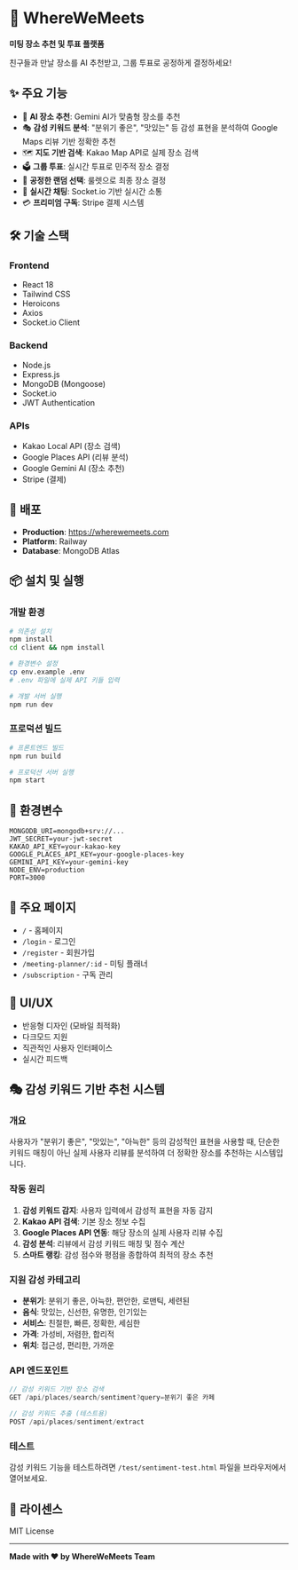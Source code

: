 # 🎯 WhereWeMeets

**미팅 장소 추천 및 투표 플랫폼**

친구들과 만날 장소를 AI 추천받고, 그룹 투표로 공정하게 결정하세요!

## ✨ 주요 기능

- 🤖 **AI 장소 추천**: Gemini AI가 맞춤형 장소를 추천
- 🎭 **감성 키워드 분석**: "분위기 좋은", "맛있는" 등 감성 표현을 분석하여 Google Maps 리뷰 기반 정확한 추천
- 🗺️ **지도 기반 검색**: Kakao Map API로 실제 장소 검색
- 🗳️ **그룹 투표**: 실시간 투표로 민주적 장소 결정
- 🎲 **공정한 랜덤 선택**: 룰렛으로 최종 장소 결정
- 💬 **실시간 채팅**: Socket.io 기반 실시간 소통
- 💳 **프리미엄 구독**: Stripe 결제 시스템

## 🛠️ 기술 스택

### Frontend
- React 18
- Tailwind CSS
- Heroicons
- Axios
- Socket.io Client

### Backend
- Node.js
- Express.js
- MongoDB (Mongoose)
- Socket.io
- JWT Authentication

### APIs
- Kakao Local API (장소 검색)
- Google Places API (리뷰 분석)
- Google Gemini AI (장소 추천)
- Stripe (결제)

## 🚀 배포

- **Production**: https://wherewemeets.com
- **Platform**: Railway
- **Database**: MongoDB Atlas

## 📦 설치 및 실행

### 개발 환경
```bash
# 의존성 설치
npm install
cd client && npm install

# 환경변수 설정
cp env.example .env
# .env 파일에 실제 API 키들 입력

# 개발 서버 실행
npm run dev
```

### 프로덕션 빌드
```bash
# 프론트엔드 빌드
npm run build

# 프로덕션 서버 실행
npm start
```

## 🔧 환경변수

```env
MONGODB_URI=mongodb+srv://...
JWT_SECRET=your-jwt-secret
KAKAO_API_KEY=your-kakao-key
GOOGLE_PLACES_API_KEY=your-google-places-key
GEMINI_API_KEY=your-gemini-key
NODE_ENV=production
PORT=3000
```

## 📱 주요 페이지

- `/` - 홈페이지
- `/login` - 로그인
- `/register` - 회원가입
- `/meeting-planner/:id` - 미팅 플래너
- `/subscription` - 구독 관리

## 🎨 UI/UX

- 반응형 디자인 (모바일 최적화)
- 다크모드 지원
- 직관적인 사용자 인터페이스
- 실시간 피드백

## 🎭 감성 키워드 기반 추천 시스템

### 개요
사용자가 "분위기 좋은", "맛있는", "아늑한" 등의 감성적인 표현을 사용할 때, 단순한 키워드 매칭이 아닌 실제 사용자 리뷰를 분석하여 더 정확한 장소를 추천하는 시스템입니다.

### 작동 원리
1. **감성 키워드 감지**: 사용자 입력에서 감성적 표현을 자동 감지
2. **Kakao API 검색**: 기본 장소 정보 수집
3. **Google Places API 연동**: 해당 장소의 실제 사용자 리뷰 수집
4. **감성 분석**: 리뷰에서 감성 키워드 매칭 및 점수 계산
5. **스마트 랭킹**: 감성 점수와 평점을 종합하여 최적의 장소 추천

### 지원 감성 카테고리
- **분위기**: 분위기 좋은, 아늑한, 편안한, 로맨틱, 세련된
- **음식**: 맛있는, 신선한, 유명한, 인기있는
- **서비스**: 친절한, 빠른, 정확한, 세심한
- **가격**: 가성비, 저렴한, 합리적
- **위치**: 접근성, 편리한, 가까운

### API 엔드포인트
```javascript
// 감성 키워드 기반 장소 검색
GET /api/places/search/sentiment?query=분위기 좋은 카페

// 감성 키워드 추출 (테스트용)
POST /api/places/sentiment/extract
```

### 테스트
감성 키워드 기능을 테스트하려면 `/test/sentiment-test.html` 파일을 브라우저에서 열어보세요.

## 📄 라이센스

MIT License

---

**Made with ❤️ by WhereWeMeets Team** 